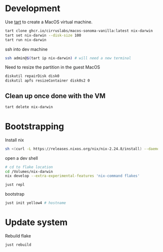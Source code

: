 # Development

Use [tart](https://tart.run) to create a MacOS virtual machine.

```sh
tart clone ghcr.io/cirruslabs/macos-sonoma-vanilla:latest nix-darwin
tart set nix-darwin --disk-size 100
tart run nix-darwin
```

ssh into dev machine

```sh
ssh admin@$(tart ip nix-darwin) # will need a new terminal
```

Need to resize the partition in the guest MacOS

```sh
diskutil repairDisk disk0
diskutil apfs resizeContainer disk0s2 0
```

## Clean up once done with the VM

```sh
tart delete nix-darwin
```

# Bootstrapping

Install nix

```sh
sh <(curl -L https://releases.nixos.org/nix/nix-2.24.8/install) --daemon
```

open a dev shell

```sh
# cd to flake location
cd /Volumes/nix-darwin
nix develop --extra-experimental-features 'nix-command flakes'
```

```sh
just repl
```

bootstrap

```sh
just init yellow4 # hostname
```

# Update system

Rebuild flake

```sh
just rebuild
```
